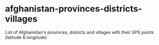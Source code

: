 # afghanistan-provinces-districts-villages
List of Afghanistan's provinces, districts and villages with their GPS points (latitude &amp; longitude)
